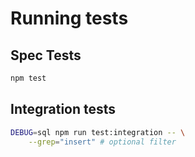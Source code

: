 # Running tests

## Spec Tests

```sh
npm test
```

## Integration tests 

```sh
DEBUG=sql npm run test:integration -- \
    --grep="insert" # optional filter
```
